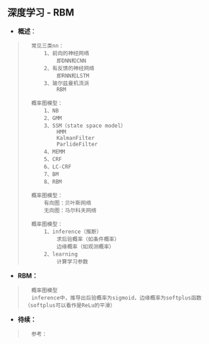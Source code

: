 ## 深度学习 - RBM
- **概述**：
>       常见三类nn：
>           1、前向的神经网络
>               即DNN和CNN
>           2、有反馈的神经网络
>               即RNN和LSTM
>           3、玻尔兹曼机流派
>               RBM
>
>       概率图模型：
>           1、NB
>           2、GMM
>           3、SSM（state space model）
>               HMM
>               KalmanFilter
>               ParlideFilter
>           4、MEMM
>           5、CRF
>           6、LC-CRF
>           7、BM
>           8、RBM
>
>       概率图模型：
>           有向图：贝叶斯网络
>           无向图：马尔科夫网络
>
>       概率图模型：
>           1、inference（推断）
>               求后验概率（如条件概率）
>               边缘概率（如观测概率）
>           2、learning
>               计算学习参数
>
>
>
>
>

- **RBM：**
>       概率图模型
>       inference中，推导出后验概率为sigmoid，边缘概率为softplus函数（softplus可以看作是ReLu的平滑）
>
>
>
>
>
>
>
>
>
>
>
>

- **待续：**
>       参考：
>
>
>
>
>
>
>
>
>
>
>
>
>
>
>
>
>
>
>

